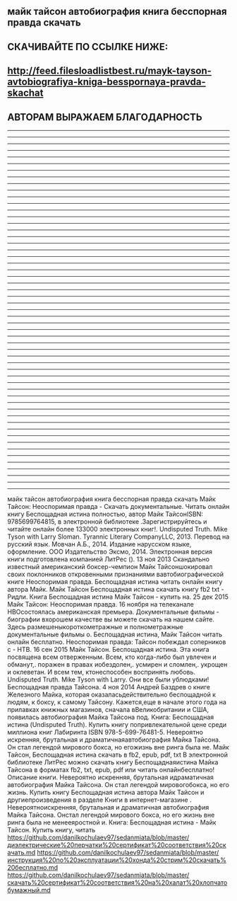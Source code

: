 майк тайсон автобиография книга бесспорная правда скачать
--------------------------------------------------
СКАЧИВАЙТЕ ПО ССЫЛКЕ НИЖЕ:
--------------------------------------------------
http://feed.filesloadlistbest.ru/mayk-tayson-avtobiografiya-kniga-besspornaya-pravda-skachat
--------------------------------------------------
АВТОРАМ ВЫРАЖАЕМ БЛАГОДАРНОСТЬ
--------------------------------------------------
--------------------------------------------------
--------------------------------------------------
--------------------------------------------------
--------------------------------------------------
--------------------------------------------------
--------------------------------------------------
--------------------------------------------------
--------------------------------------------------
--------------------------------------------------
--------------------------------------------------
--------------------------------------------------
--------------------------------------------------
--------------------------------------------------
--------------------------------------------------
--------------------------------------------------
--------------------------------------------------
--------------------------------------------------
--------------------------------------------------
--------------------------------------------------
--------------------------------------------------
--------------------------------------------------
--------------------------------------------------
--------------------------------------------------
--------------------------------------------------
--------------------------------------------------
--------------------------------------------------
--------------------------------------------------
--------------------------------------------------
--------------------------------------------------
--------------------------------------------------
--------------------------------------------------
--------------------------------------------------
--------------------------------------------------
--------------------------------------------------
--------------------------------------------------
--------------------------------------------------
--------------------------------------------------
--------------------------------------------------
--------------------------------------------------
--------------------------------------------------
--------------------------------------------------
--------------------------------------------------
--------------------------------------------------
--------------------------------------------------
--------------------------------------------------
--------------------------------------------------
--------------------------------------------------
--------------------------------------------------
--------------------------------------------------
--------------------------------------------------
--------------------------------------------------
--------------------------------------------------
--------------------------------------------------
--------------------------------------------------
--------------------------------------------------
майк тайсон автобиография книга бесспорная правда скачать Майк Тайсон: Неоспоримая правда - Скачать документальные. Читать онлайн книгу Беспощадная истина полностью, автор Майк ТайсонISBN: 9785699764815, в электронной библиотеке .Зарегистрируйтесь и читайте онлайн более 133000 электронных книг!. Undisputed Truth. Mike Tyson with Larry Sloman.  Tyrannic Literary CompanyLLC, 2013.  Перевод на русский язык. Мовчан А.Б., 2014.  Издание нарусском языке, оформление. ООО Издательство Эксмо, 2014. Электронная версия книги подготовлена компанией ЛитРес (). 13 ноя 2013  Скандально известный американский боксер-чемпион Майк Тайсоншокировал своих поклонников откровенными признаниями вавтобиографической книге Неоспоримая правда. Беспощадная истина читать онлайн книгу автора Майк. Майк Тайсон Беспощадная истина скачать книгу fb2 txt  - Ридли. Книга Беспощадная истина Майк Тайсон - купить на. 25 дек 2015  Майк Тайсон: Неоспоримая правда. 16 ноября на телеканале HBOсостоялась американская премьера. Документальные фильмы - биографии вхорошем качестве вы можете скачать на нашем сайте. Здесь размешеныкороткометражные и полнометражные документальные фильмы о. Беспощадная истина, Майк Тайсон  читать онлайн бесплатно. Неоспоримая правда: Тайсон побеждал соперников с  - НТВ. 16 сен 2015  Майк Тайсон. Беспощадная истина. Эта книга посвящена всем отверженным. Всем, кто когда-либо был увлечен и обманут,. поражен в правах иобездолен,. усмирен и сломлен,. укрощен и оклеветан. И всем тем, ктонеспособен воспринять любовь. Undisputed Truth. Mike Tyson with Larry. Они все были ублюдками! Беспощадная правда Тайсона. 4 ноя 2014  Андрей Баздрев  о книге Железного Майка, которая оказаласьдействительно беспощадной  к людям, к боксу, к самому Тайсону. Кажется,еще в начале этого года на прилавках книжных магазинов, сначала вВеликобритании и США, появилась автобиография Майка Тайсона  под. Книга: Беспощадная истина (Undisputed Truth).  Купить книгу попривлекательной цене среди миллиона книг Лабиринта  ISBN 978-5-699-76481-5.  Невероятно искренняя, брутальная и драматичнаяавтобиография Майка Тайсона. Он стал легендой мирового бокса, но егожизнь вне ринга была не. Майк Тайсон, Беспощадная истина  скачать в fb2, epub, pdf, txt
В электронной библиотеке ЛитРес можно скачать книгу Беспощаднаяистина Майка Тайсона в форматах fb2, txt, epub, pdf или читать онлайнбесплатно!  Описание книги. Невероятно искренняя, брутальная идраматичная автобиография Майка Тайсона. Он стал легендой мировогобокса, но его жизнь. Купить книгу Беспощадная истина автора Майк Тайсон и другиепроизведения в разделе Книги в интернет-магазине .  Невероятноискренняя, брутальная и драматичная автобиография Майка Тайсона. Онстал легендой мирового бокса, но его жизнь вне ринга была не менееяростной и. Книга: Беспощадная истина - Майк Тайсон. Купить книгу, читать
https://github.com/danilkochulaev97/sedanmiata/blob/master/диэлектрические%20перчатки%20сертификат%20соответствия%20скачать.md
https://github.com/danilkochulaev97/sedanmiata/blob/master/инструкция%20по%20эксплуатации%20хонда%20стрим%20скачать%20бесплатно.md
https://github.com/danilkochulaev97/sedanmiata/blob/master/скачать%20сертификат%20соответствия%20на%20халат%20хлопчатобумажный.md